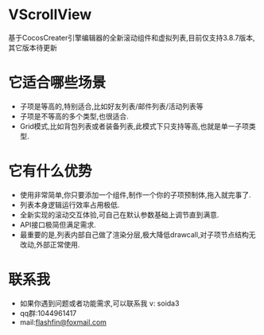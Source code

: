# VScrollView
基于CocosCreater引擎编辑器的全新滚动组件和虚拟列表,目前仅支持3.8.7版本,其它版本待更新

# 它适合哪些场景
 - 子项是等高的,特别适合,比如好友列表/邮件列表/活动列表等
 - 子项是不等高的多个类型,也很适合.
 - Grid模式,比如背包列表或者装备列表,此模式下只支持等高,也就是单一子项类型.

# 它有什么优势
 - 使用非常简单,你只要添加一个组件,制作一个你的子项预制体,拖入就完事了.
 - 列表本身逻辑运行效率占用极低.
 - 全新实现的滚动交互体验,可自己在默认参数基础上调节直到满意.
 - API接口极简但满足需求.
 - 最重要的是,列表内部自己做了渲染分层,极大降低drawcall,对子项节点结构无改动,外部正常使用.
 
# 联系我
 - 如果你遇到问题或者功能需求,可以联系我 v: soida3
 - qq群:1044961417
 - mail:flashfin@foxmail.com
